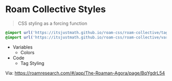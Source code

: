 # Roam Collective Styles

> CSS styling as a forcing function

```css
@import url('https://itsjustmath.github.io/roam-css/roam-collective/tags.css');
@import url('https://itsjustmath.github.io/roam-css/roam-collective/variables.css');
```

- Variables
  - Colors
- Code
  - Tag Styling


Via: https://roamresearch.com/#/app/The-Roaman-Agora/page/BqYgdrL54
